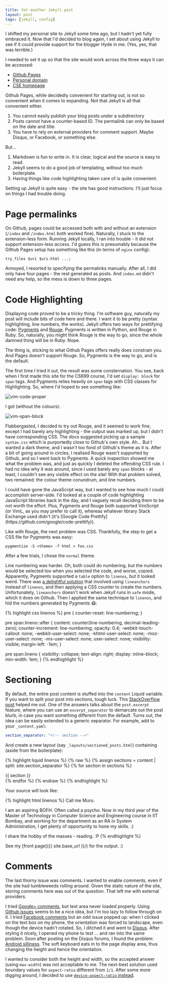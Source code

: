 ```yaml
---
title: Yet another Jekyll post
layout: post
tags: [jekyll, config]
---
```


I shifted my personal site to Jekyll some time ago, but I hadn't yet fully
embraced it. Now that I'd decided to blog again, I set about using Jekyll to see
if it could provide support for the blogger Hyde in me. (Yes, yes, that was
terrible.)

I needed to set it up so that the site would work across the three ways it can
be accessed:

- [Github Pages](https://murukeshm.github.io)
- [Personal domain](https://murukesh.me)
- [CSE homepage](https://www.cse.iitb.ac.in/~murukesh)

Github Pages, while decidedly convenient for starting out, is not so convenient
when it comes to expanding. Not that Jekyll is all that convenient either.

1. You cannot easily publish your blog posts under a subdirectory
2. Posts cannot have a counter-based ID. The permalink can only be based on the
   date and title.
3. You have to rely on external providers for comment support. Maybe Disqus, or
   Facebook, or something else.

But... 

1. Markdown is fun to write in. It is clear, logical and the source is easy to
   read.
2. Jekyll seems to do a good job of templating, without too much boilerplate. 
3. Having things like code highlighting taken care of is quite convenient.

Setting up Jekyll is quite easy - the site has good instructions. I'll just
focus on things I had trouble doing.

<!-- section -->

# Page permalinks

On Github, pages could be accessed both with and without an extension (`/index`
and `/index.html` both worked fine). Naturally, I stuck to the extension-less
form. Running Jekyll locally, I ran into trouble - it did not support
extension-less access. I'd guess this is presumably because the Github Pages
setup has something like this (in terms of `nginx` config):

    try_files $uri $uri.html ...;

Annoyed, I resorted to specifying the permalinks manually. After all, I did only
have four pages - the rest generated as posts. And `index.md` didn't need any
help, so the mess is down to three pages.

<!-- section -->

# Code Highlighting

Displaying code proved to be a tricky thing. I'm software guy, naturally my post
will include bits of code here and there. I want it to be pretty (syntax
highlighting, line numbers, the works). Jekyll offers two ways for prettifying
code: [Pygments] and [Rouge]. Pygments is written in Python, and Rouge in Ruby.
So, naturally, you might think Rouge is the way to go, since the whole damned
thing will be in Ruby. Nope.

The thing is, sticking to what Github Pages offers really does constrain you.
And Pages doesn't support Rouge. So, Pygments is the way to go, and is the
default.

The first time I tried it out, the result was some consternation. You see, back
when I first made this site for the CS699 course, I'd set `display: block` for
`span` tags. And Pygments relies heavily on `span` tags with CSS classes for
Highlighting. So, where I'd hoped to see something like:

![vim-code-proper]({{site.base-url}}/images/jekyll/proper.png)

I got (without the colours):

![vim-span-block]({{site.base-url}}/images/jekyll/span.png)

Flabbergasted, I decided to try out Rouge, and it seemed to work fine, except I
had barely any highlighting - the output was marked up, but I didn't have
corresponding CSS. The docs suggested picking up a sample `syntax.css` which is
purportedly close to Github's own style. Ah... But I wanted a dark theme, and I
wasn't too fond of Github's theme as it is. After a bit of going around in
circles, I realised Rouge wasn't supported by Github, and so I went back to
Pygments. A quick inspection showed me what the problem was, and just as quickly
I deleted the offending CSS rule. I had no idea why it was around, since I used
barely any `span` blocks - at least, I couldn't see any visible effect on the
site! With that problem solved, two remained: the colour theme conundrum, and
line numbers.

<aside markdown="1">
I could have gone the JavaScript way, but I wanted to see how much I could
accomplish server-side. I'd looked at a couple of code highlighting JavaScript
libraries back in the day, and I vaguely recall deciding them to be not worth
the effort. Plus, Pygments and Rouge both supported VimScript (or VimL, as you
may prefer to call it), whereas whatever library Stack Exchange used didn't
(it's [Google Code Prettify](https://github.com/google/code-prettify)).
</aside>

Like with Rouge, the next problem was CSS. Thankfully, the step to get a CSS
file for Pygments was easy:

    pygmentize -S <theme> -f html > foo.css

After a few trials, I chose the `normal` theme.

Line numbering was harder. Oh, both could do numbering, but the numbers would be
selected too when you selected the code, and worse, copied. Apparently, Pygments
supported a `table` option to `linenos`, but it looked weird. There was [a
delightful solution](proper-line-numbers) that involved using `lineanchors`
instead of `linenos`, and then applying a CSS counter to create the numbers.
Unfortunately, `lineanchors` doesn't work when Jekyll runs in `safe` mode, which
it does on Github. Then I applied the same technique to `linenos`, and hid the
numbers generated by Pygments :mask::

{% highlight css linenos %}
pre {
    counter-reset: line-numbering;
}

pre span.lineno::after {
	content: counter(line-numbering, decimal-leading-zero);
	counter-increment: line-numbering;
	opacity: 0.4;
	-webkit-touch-callout: none;
	-webkit-user-select: none;
	-khtml-user-select: none;
	-moz-user-select: none;
	-ms-user-select: none;
	user-select: none;
	visibility: visible;
	margin-left: -1em;
}

pre span.lineno {
	visibility: collapse;
	text-align: right;
	display: inline-block;
	min-width: 1em;
}
{% endhighlight %}

<!-- section -->

# Sectioning

By default, the entire post content is stuffed into the `content` Liquid
variable. If you want to split your post into sections, tough luck. This
[StackOverflow post](http://stackoverflow.com/q/26395044/2072269) helped me out.
One of the answers talks about the `post.excerpt` feature, where you can use an
`excerpt_separator` to demarcate out the post blurb, in case you want something
different from the default. Turns out, the idea can be easily extended to a
generic separator. For example, add to your `_content.yaml`:

```yaml
section_separator: "<!-- section -->"
```

And create a new layout (say `_layouts/sectioned_posts.html`) containing (aside
from the boilerplate):

{% highlight liquid linenos %}
{% raw %}
{% assign sections = content | split: site.section_separator %}
{% for section in sections %}
<section>
{{ section }}
</section>
{% endfor %}
{% endraw %}
{% endhighlight %}

Your source will look like:

{% highlight html linenos %}
Call me Muru.

<!-- section -->

I am an aspiring BOFH. Often called a psycho. Now in my third year of the Master
of Technology in Computer Science and Engineering course in IIT Bombay, and
working for the department as an RA in System Administration, I get plenty of
opportunity to hone my skills. :)

<!-- section -->

I share the hobby of the masses - reading. :P
{% endhighlight %}

See my [front page]({{ site.base_url }}/) for the output. :)

<!-- section -->

# Comments

The last thorny issue was comments. I wanted to enable comments, even if the
site had tumbleweeds rolling around. Given the static nature of the site,
storing comments here was out of the question. That left me with external
providers.

I tried [Google+ comments], but text area never loaded
properly. Using [Github issues] seems to be a nice idea, but I'm too lazy to
follow through on it. I tried [Facebook comments] but an odd issue
popped up: when I clicked on the text box on my phone, the orientation was
forced to landscape, even though the device hadn't rotated. So, I ditched it and
went to [Disqus]. After styling it nicely, I opened my phone to test … and ran
into the same problem. Soon after posting on the Disqus forums, I found the
problem: [Android silliness]. The soft keyboard eats in to the page display area,
thus changing the height and hence the orientation.

I wanted to consider both the height and width, so the accepted answer (using
`max-width`) was not acceptable to me. The next-best solution used boundary
values for `aspect-ratio` different from `1/1`. After some more digging around,
I decided to use [`device-aspect-ratio` instead][my-answer].

[pygments]: http://pygments.org/
[rouge]: https://github.com/jneen/rouge
[proper-line-numbers]: https://drewsilcock.co.uk/proper-linenumbers
[google+ comments]: https://browsingthenet.blogspot.in/2013/04/google-plus-comments-on-any-website.html
[github issues]: http://ivanzuzak.info/2011/02/18/github-hosted-comments-for-github-hosted-blogs.html
[facebook comments]: https://developers.facebook.com/docs/plugins/comments
[disqus]: https://disqus.com/admin/universalcode
[android silliness]: http://stackoverflow.com/q/8883163/2072269
[my-answer]: http://stackoverflow.com/a/32421098/2072269
